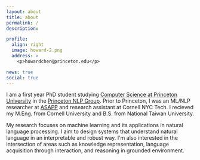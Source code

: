 ```yaml
---
layout: about
title: about
permalink: /
description:

profile:
  align: right
  image: howard-2.png
  address: >
    <p>howardchen@princeton.edu</p>

news: true
social: true
---
```

I am a first year PhD student studying [Computer Science at Princeton University](https://www.cs.princeton.edu/) in the [Princeton NLP Group](https://nlp.cs.princeton.edu/). Prior to Princeton, I was an ML/NLP researcher at [ASAPP](https://www.asapp.com/platform/applied-research/) and research assistant at Cornell NYC Tech. I recieved my M.Eng. from Cornell University and B.S. from National Taiwan University.

My research focuses on machine learning and its applications in natural language processing. I aim to design systems that understand natural language in an interpretable and robust way. I'm also interested in the intersection of areas such as knowledge representation, language acquisition through interaction, and reasoning in grounded environment.
